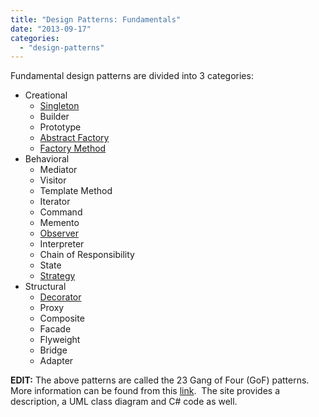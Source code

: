 ```yaml
---
title: "Design Patterns: Fundamentals"
date: "2013-09-17"
categories: 
  - "design-patterns"
---
```


Fundamental design patterns are divided into 3 categories:

- Creational
    - [Singleton](https://rodansotto.github.io/tech-blog/2014/02/10/design-patterns-factory-method-abstract-factory-and-singleton.html "Design Patterns: Factory Method, Abstract Factory, and Singleton")
    - Builder
    - Prototype
    - [Abstract Factory](https://rodansotto.github.io/tech-blog/2014/02/10/design-patterns-factory-method-abstract-factory-and-singleton.html "Design Patterns: Factory Method, Abstract Factory, and Singleton")
    - [Factory Method](https://rodansotto.github.io/tech-blog/2014/02/10/design-patterns-factory-method-abstract-factory-and-singleton.html "Design Patterns: Factory Method, Abstract Factory, and Singleton")
- Behavioral
    - Mediator
    - Visitor
    - Template Method
    - Iterator
    - Command
    - Memento
    - [Observer](https://rodansotto.github.io/tech-blog/2013/11/05/design-patterns-strategy-observer-and-decorator.html "Design Patterns: Strategy, Observer, and Decorator")
    - Interpreter
    - Chain of Responsibility
    - State
    - [Strategy](https://rodansotto.github.io/tech-blog/2013/11/05/design-patterns-strategy-observer-and-decorator.html "Design Patterns: Strategy, Observer, and Decorator")
- Structural
    - [Decorator](https://rodansotto.github.io/tech-blog/2013/11/05/design-patterns-strategy-observer-and-decorator.html "Design Patterns: Strategy, Observer, and Decorator")
    - Proxy
    - Composite
    - Facade
    - Flyweight
    - Bridge
    - Adapter

**EDIT:** The above patterns are called the 23 Gang of Four (GoF) patterns.  More information can be found from this [link](http://www.dofactory.com/Patterns/Patterns.aspx).  The site provides a description, a UML class diagram and C# code as well.

